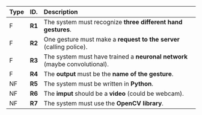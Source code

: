 | Type | ID.                    | Description                                                                                                                                                              |
|:-|:-----------------------|:-----------------------------------------------------------------------------------------------------------------------------------------------------------------------------|
|F| **R1**                 | The system must recognize **three different hand gestures**. | 
|F| **R2**                 | One gesture must make a **request to the server** (calling police). | 
|F| **R3**                 | The system must have trained a **neuronal network** (maybe convolutional). |
|F| **R4**                 | The **output** must be the **name of the gesture**. |      
|NF| **R5**                 | The system must be written in **Python**.  |   
|NF| **R6**                 | The **imput** should be a **video** (could be webcam). |                                                                                                                    
|NF| **R7**                 | The system must use the **OpenCV library**. |
